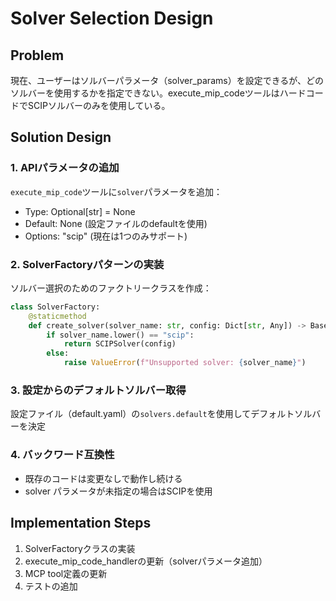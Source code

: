 # Solver Selection Design

## Problem
現在、ユーザーはソルバーパラメータ（solver_params）を設定できるが、どのソルバーを使用するかを指定できない。execute_mip_codeツールはハードコードでSCIPソルバーのみを使用している。

## Solution Design

### 1. APIパラメータの追加
`execute_mip_code`ツールに`solver`パラメータを追加：
- Type: Optional[str] = None
- Default: None (設定ファイルのdefaultを使用)
- Options: "scip" (現在は1つのみサポート)

### 2. SolverFactoryパターンの実装
ソルバー選択のためのファクトリークラスを作成：
```python
class SolverFactory:
    @staticmethod
    def create_solver(solver_name: str, config: Dict[str, Any]) -> BaseSolver:
        if solver_name.lower() == "scip":
            return SCIPSolver(config)
        else:
            raise ValueError(f"Unsupported solver: {solver_name}")
```

### 3. 設定からのデフォルトソルバー取得
設定ファイル（default.yaml）の`solvers.default`を使用してデフォルトソルバーを決定

### 4. バックワード互換性
- 既存のコードは変更なしで動作し続ける
- solver パラメータが未指定の場合はSCIPを使用

## Implementation Steps
1. SolverFactoryクラスの実装
2. execute_mip_code_handlerの更新（solverパラメータ追加）
3. MCP tool定義の更新
4. テストの追加